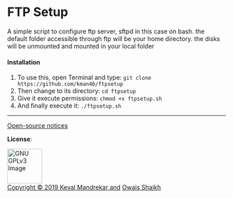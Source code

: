 # FTP Setup

A simple script to configure ftp server, sftpd in this case on bash.
the default folder accessible through ftp will be your home directory.
the disks will be unmounted and mounted in your local folder 

#### Installation

1. To use this, open Terminal and type:
```git clone https://github.com/kman46/ftpsetup```
2. Then change to its directory:
```cd ftpsetup```
3. Give it execute permissions:
```chmod +x ftpsetup.sh```
4. And finally execute it:
```./ftpsetup.sh```

<hr>

[Open-source notices](NOTICE)

<b>License</b>: 

<a href="http://www.gnu.org/licenses/gpl-3.0.en.html" rel="nofollow"><img src="https://camo.githubusercontent.com/0e71b2b50532b8f93538000b46c70a78007d0117/68747470733a2f2f7777772e676e752e6f72672f67726170686963732f67706c76332d3132377835312e706e67" alt="GNU GPLv3 Image" data-canonical-src="https://www.gnu.org/graphics/gplv3-127x51.png" width="80"></a><br>[Copyright © 2019  Keval Mandrekar and](LICENSE)
 [Owais Shaikh](https://gitlab.com/5b43f91c61170e88de567951ebbec765/)


